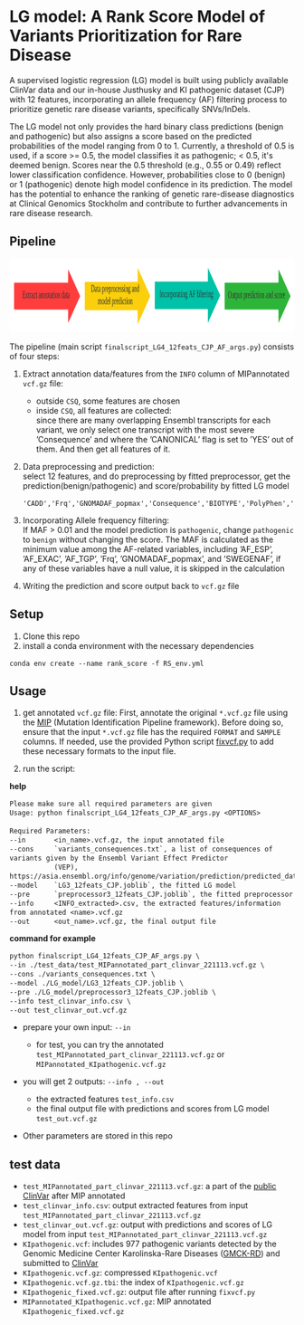 # LG model: A Rank Score Model of Variants Prioritization for Rare Disease

A supervised logistic regression (LG) model is built using publicly available ClinVar data and our in-house Justhusky and KI pathogenic dataset (CJP) with 12 features, incorporating an allele frequency (AF) filtering process to prioritize genetic rare disease variants, specifically SNVs/InDels. 

The LG model not only provides the hard binary class predictions (benign and pathogenic) but also assigns a score based on the predicted probabilities of the model ranging from 0 to 1. Currently, a threshold of 0.5 is used, if a score >= 0.5, the model classifies it as pathogenic; < 0.5, it's deemed benign. Scores near the 0.5 threshold (e.g., 0.55 or 0.49) reflect lower classification confidence. However, probabilities close to 0 (benign) or 1 (pathogenic) denote high model confidence in its prediction. The model has the potential to enhance the ranking of genetic rare-disease diagnostics at Clinical Genomics Stockholm and contribute to further advancements in rare disease research.


## Pipeline
<img src="https://github.com/nxl365/New_rank_score/blob/main/pipeline.png"  width="1000" height="130">   

The pipeline (main script `finalscript_LG4_12feats_CJP_AF_args.py`) consists of four steps:  

1. Extract annotation data/features from the `INFO` column of MIPannotated `vcf.gz` file:  
   * outside `CSQ`, some features are chosen  
   * inside `CSQ`, all features are collected:  
    since there are many overlapping Ensembl transcripts for each variant, we only select one transcript with the most severe ’Consequence’ and where the ’CANONICAL’ flag is set to ’YES’ out of them. And then get all features of it.

2. Data preprocessing and prediction:  
   select 12 features, and do preprocessing by fitted preprocessor, get the prediction(benign/pathogenic) and score/probability by fitted LG model
   ```
   'CADD','Frq','GNOMADAF_popmax','Consequence','BIOTYPE','PolyPhen','REVEL_score','pLI_gene_value','SpliceAI_pred_DS_AG','SpliceAI_pred_DS_AL','SpliceAI_pred_DS_DG','SpliceAI_pred_DS_DL'
   ```

4. Incorporating Allele frequency filtering:  
  If MAF > 0.01 and the model prediction is `pathogenic`, change `pathogenic` to `benign` without changing the score. The MAF is calculated as the minimum value among the AF-related variables, including ’AF_ESP’, ’AF_EXAC’, ’AF_TGP’, ’Frq’, ’GNOMADAF_popmax’, and ’SWEGENAF’, if any of these variables have a null value, it is skipped in the calculation

5. Writing the prediction and score output back to `vcf.gz` file

   
   




## Setup
1. Clone this repo
2. install a conda environment with the necessary dependencies
```
conda env create --name rank_score -f RS_env.yml
```

## Usage

1. get annotated `vcf.gz` file:
First, annotate the original `*.vcf.gz` file using the [MIP](https://github.com/Clinical-Genomics/MIP) (Mutation Identification Pipeline framework). Before doing so, ensure that the input `*.vcf.gz` file has the required `FORMAT` and `SAMPLE` columns. If needed, use the provided Python script [fixvcf.py](https://github.com/nxl365/New_rank_score/tree/main/src/1_fix_vcf) to add these necessary formats to the input file.

2. run the script:

**help**
```
Please make sure all required parameters are given
Usage: python finalscript_LG4_12feats_CJP_AF_args.py <OPTIONS>

Required Parameters:
--in       <in_name>.vcf.gz, the input annotated file 
--cons     `variants_consequences.txt`, a list of consequences of variants given by the Ensembl Variant Effect Predictor 
           (VEP), https://asia.ensembl.org/info/genome/variation/prediction/predicted_data.html
--model    `LG3_12feats_CJP.joblib`, the fitted LG model 
--pre      `preprocessor3_12feats_CJP.joblib`, the fitted preprocessor
--info     <INFO_extracted>.csv, the extracted features/information from annotated <name>.vcf.gz
--out      <out_name>.vcf.gz, the final output file
```

**command for example**  
```
python finalscript_LG4_12feats_CJP_AF_args.py \
--in ./test_data/test_MIPannotated_part_clinvar_221113.vcf.gz \
--cons ./variants_consequences.txt \
--model ./LG_model/LG3_12feats_CJP.joblib \
--pre ./LG_model/preprocessor3_12feats_CJP.joblib \
--info test_clinvar_info.csv \
--out test_clinvar_out.vcf.gz
```

* prepare your own input:  `--in`
  - for test, you can try the annotated `test_MIPannotated_part_clinvar_221113.vcf.gz` or `MIPannotated_KIpathogenic.vcf.gz`

* you will get 2 outputs:  `--info , --out`  
  - the extracted features `test_info.csv`  
  - the final output file with predictions and scores from LG model `test_out.vcf.gz`    

* Other parameters are stored in this repo  


## test data
* `test_MIPannotated_part_clinvar_221113.vcf.gz`: a part of the [public ClinVar](https://ftp.ncbi.nlm.nih.gov/pub/clinvar/vcf_GRCh37/weekly/clinvar_20221113.vcf.gz) after MIP annotated
* `test_clinvar_info.csv`: output extracted features from input `test_MIPannotated_part_clinvar_221113.vcf.gz`
* `test_clinvar_out.vcf.gz`: output with predictions and scores of LG model from input `test_MIPannotated_part_clinvar_221113.vcf.gz`
* `KIpathogenic.vcf`: includes 977 pathogenic variants detected by the Genomic Medicine Center Karolinska-Rare Diseases ([GMCK-RD](https://pubmed.ncbi.nlm.nih.gov/33726816/)) and submitted to [ClinVar](https://www.ncbi.nlm.nih.gov/clinvar/?term=SUB8639822)
* `KIpathogenic.vcf.gz`: compressed `KIpathogenic.vcf`
* `KIpathogenic.vcf.gz.tbi`: the index of `KIpathogenic.vcf.gz`
* `KIpathogenic_fixed.vcf.gz`: output file after running `fixvcf.py`
* `MIPannotated_KIpathogenic.vcf.gz`: MIP annotated `KIpathogenic_fixed.vcf.gz`




